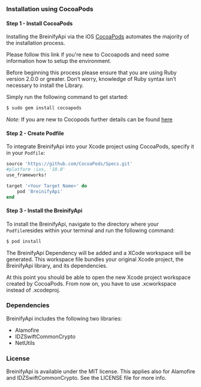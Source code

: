### Installation using CocoaPods


#### Step 1 - Install CocoaPods

Installing the BreinifyApi via the iOS [CocoaPods](http://cocoapods.org) automates the majority of the installation process.

Please follow this link if you're new to Cocoapods and need some information how to setup the environment.



Before beginning this process please ensure that you are using Ruby version 2.0.0 or greater. Don’t worry, knowledge of Ruby syntax isn’t necessary to install the Library.

Simply run the following command to get started:

```bash
$ sudo gem install cocoapods
```

*Note:* If you are new to Cocopods further details can be found [here](http://guides.cocoapods.org/using/getting-started.html)

#### Step 2 - Create Podfile

To integrate BreinifyApi into your Xcode project using CocoaPods, specify it in your `Podfile`:

```ruby
source 'https://github.com/CocoaPods/Specs.git'
#platform :ios, '10.0'
use_frameworks!

target '<Your Target Name>' do
    pod 'BreinifyApi'
end
```


#### Step 3 - Install the BreinifyApi

To install the BreinifyApi, navigate to the directory where your `Podfile`resides within your terminal and run the following command:

```bash
$ pod install
```

The BreinifyApi Dependency will be added and a XCode workspace will be generated. This workspace file bundles your original Xcode project, the BreinifyApi library, and its dependencies.

At this point you should be able to open the new Xcode project workspace created by CocoaPods. From now on, you have to use <ProjectName>.xcworkspace instead of <ProjectName>.xcodeproj.

### Dependencies

BreinifyApi includes the following two libraries:

- Alamofire
- IDZSwiftCommonCrypto
- NetUtils


### License

BreinifyApi is available under the MIT license. This applies also for Alamofire and IDZSwiftCommonCrypto. 
See the LICENSE file for more info.


